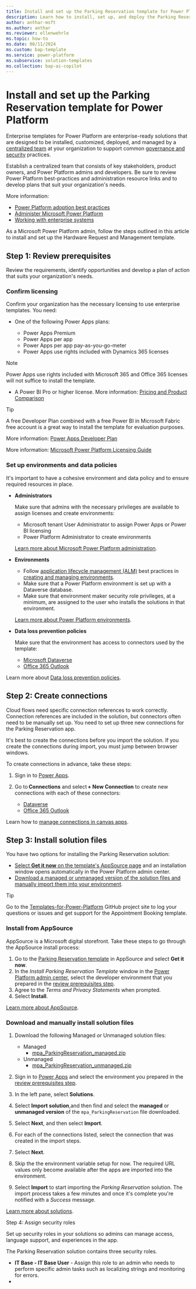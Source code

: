 ```yaml
---
title: Install and set up the Parking Reservation template for Power Platform
description: Learn how to install, set up, and deploy the Parking Reservation template for Microsoft Power Platform.
author: anthar-msft
ms.author: anthar
ms.reviewer: ellenwehrle
ms.topic: how-to
ms.date: 08/11/2024
ms.custom: bap-template
ms.service: power-platform
ms.subservice: solution-templates
ms.collection: bap-ai-copilot
---
```


# Install and set up the Parking Reservation template for Power Platform

Enterprise templates for Power Platform are enterprise-ready solutions that are designed to be installed, customized, deployed, and managed by a [centralized team](/power-platform/guidance/adoption/delivery-models#centralized) at your organization to support common [governance and security](/power-platform/guidance/adoption/admin-best-practices) practices.

Establish a centralized team that consists of key stakeholders, product owners, and Power Platform admins and developers. Be sure to review Power Platform best-practices and administration resource links and to develop plans that suit your organization's needs.

More information:

- [Power Platform adoption best practices](/power-platform/guidance/adoption/methodology)
- [Administer Microsoft Power Platform](/power-platform/admin/admin-documentation)
- [Working with enterprise systems](/power-apps/guidance/planning/enterprise-systems)

As a Microsoft Power Platform admin, follow the steps outlined in this article to install and set up the Hardware Request and Management template.

## Step 1: Review prerequisites

Review the requirements, identify opportunities and develop a plan of action that suits your organization's needs.

### Confirm licensing

Confirm your organization has the necessary licensing to use enterprise templates. You need:

- One of the following Power Apps plans:

  - Power Apps Premium
  - Power Apps per app
  - Power Apps per app pay-as-you-go-meter
  - Power Apps use rights included with Dynamics 365 licenses

> [!NOTE]
>
> Power Apps use rights included with Microsoft 365 and Office 365 licenses will not suffice to install the template.

- A Power BI Pro or higher license. More information: [Pricing and Product Comparison](https://powerbi.microsoft.com/pricing/)

> [!TIP]
> A free Developer Plan combined with a free Power BI in Microsoft Fabric free account is a great way to install the template for evaluation purposes.
>
> More information: [Power Apps Developer Plan](https://powerapps.microsoft.com/developerplan/)

More information: [Microsoft Power Platform Licensing Guide](https://go.microsoft.com/fwlink/?linkid=2085130)

### Set up environments and data policies

It's important to have a cohesive environment and data policy and to ensure required resources in place.

- **Administrators**

  Make sure that admins with the necessary privileges are available to assign licenses and create environments:

  - Microsoft tenant User Administrator to assign Power Apps or Power BI licensing
  - Power Platform Administrator to create environments

  [Learn more about Microsoft Power Platform administration](/power-platform/admin/).

- **Environments**

  - Follow [application lifecycle management (ALM)](/power-platform/alm/) best practices in [creating and managing environments](/power-platform/admin/create-environment).
  - Make sure that a Power Platform environment is set up with a Dataverse database.
  - Make sure that environment maker security role privileges, at a minimum, are assigned to the user who installs the solutions in that environment.

  [Learn more about Power Platform environments](/power-platform/admin/environments-overview).

- **Data loss prevention policies**

  Make sure that the environment has access to connectors used by the template:

  - [Microsoft Dataverse](/connectors/commondataserviceforapps/)
  - [Office 365 Outlook](/connectors/office365/)
  
Learn more about [Data loss prevention policies](/power-platform/admin/wp-data-loss-prevention).

## Step 2: Create connections

Cloud flows need specific connection references to work correctly. Connection references are included in the solution, but connectors often need to be manually set up. You need to set up three new connections for the Parking Reservation app.

It's best to create the connections before you import the solution. If you create the connections during import, you must jump between browser windows.

To create connections in advance, take these steps:

1. Sign in to [Power Apps](https://make.preview.powerapps.com).
1. Go to **Connections** and select **+ New Connection** to create new connections with each of these connectors:

    - [Dataverse](/connectors/commondataserviceforapps/)
    - [Office 365 Outlook](/connectors/office365/)

Learn how to [manage connections in canvas apps](/power-apps/maker/canvas-apps/add-manage-connections).

## Step 3: Install solution files

You have two options for installing the Parking Reservation solution:

- [Select **Get it now** on the template's AppSource page](#install-from-appsource) and an installation window opens automatically in the Power Platform admin center.
- [Download a managed or unmanaged version of the solution files and manually import them into your environment](#download-and-manually-install-solution-files).

> [!TIP]
>
> Go to the [Templates-for-Power-Platform](https://aka.ms/PowerPlatformTemplateSupport) GitHub project site to log your questions or issues and get support for the Appointment Booking template.

### Install from AppSource

AppSource is a Microsoft digital storefront. Take these steps to go through the AppSource install process:

1. Go to the [Parking Reservation template](<https://aka.ms/AccessParkingReservationTemplate>) in AppSource and select **Get it now**.
1. In the *Install Parking Reservation Template* window in the [Power Platform admin center](https://admin.powerplatform.microsoft.com/), select the developer environment that you prepared in the [review prerequisites step](#step-1-review-prerequisites).
1. Agree to the *Terms and Privacy Statements* when prompted.
1. Select **Install**.

[Learn more about AppSource](https://appsource.microsoft.com/en-US/).

### Download and manually install solution files

1. Download the following Managed *or* Unmanaged solution files:

    - Managed
      - [mpa_ParkingReservation_managed.zip](https://aka.ms/ParkingReservationManagedSolution)
    - Unmanaged
      - [mpa_ParkingReservation_unmanaged.zip](https://aka.ms/ParkingReservationUnManagedSolution)

1. Sign in to [Power Apps](https://make.preview.powerapps.com/) and select the environment you prepared in the [review prerequisites step](#step-1-review-prerequisites).
1. In the left pane, select **Solutions**.
1. Select **Import solution**,and then find and select the **managed** or **unmanaged version** of the `mpa_ParkingReservation` file downloaded.
1. Select **Next**, and then select **Import**.
1. For each of the connections listed, select the connection that was created in the import steps.
1. Select **Next**.
1. Skip the the environment variable setup for now. The required URL values only become available after the apps are imported into the environment.
1. Select **Import** to start importing the *Parking Reservation* solution. The import process takes a few minutes and once it's complete you're notified with a *Success* message.

[Learn more about solutions](/power-platform/alm/solution-concepts-alm).

Step 4: Assign security roles

Set up security roles in your solutions so admins can manage access, language support, and experiences in the app.

The Parking Reservation solution contains three security roles.

- **IT Base - IT Base User** - Assign this role to an admin who needs to perform specific admin tasks such as localizing strings and monitoring for errors.
- 